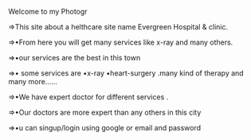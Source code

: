 Welcome to my Photogr

=>This site about a helthcare site name Evergreen Hospital & clinic.

=>•From here you will get many services like x-ray and many others.

=>•our services are the best in this town

=>• some services are 
•x-ray
•heart-surgery
.many kind of therapy and many more......

=>•We have expert doctor for different services .

=>•Our doctors are more expert than any others in this city

=>•u can singup/login using google or email and password

